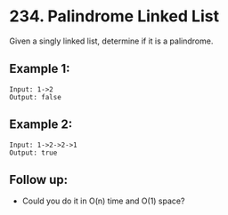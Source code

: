 # 234. Palindrome Linked List

Given a singly linked list, determine if it is a palindrome.

## Example 1:

```
Input: 1->2
Output: false
```

## Example 2:

```
Input: 1->2->2->1
Output: true
```

## Follow up:

* Could you do it in O(n) time and O(1) space?